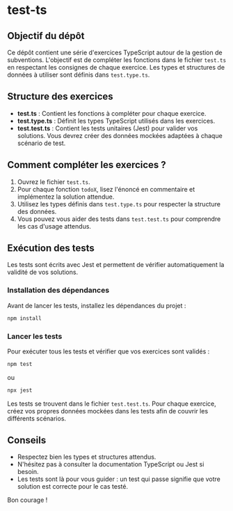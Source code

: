 # test-ts

## Objectif du dépôt

Ce dépôt contient une série d'exercices TypeScript autour de la gestion de subventions. L'objectif est de compléter les fonctions dans le fichier `test.ts` en respectant les consignes de chaque exercice. Les types et structures de données à utiliser sont définis dans `test.type.ts`.

## Structure des exercices

- **test.ts** : Contient les fonctions à compléter pour chaque exercice.
- **test.type.ts** : Définit les types TypeScript utilisés dans les exercices.
- **test.test.ts** : Contient les tests unitaires (Jest) pour valider vos solutions. Vous devrez créer des données mockées adaptées à chaque scénario de test.

## Comment compléter les exercices ?

1. Ouvrez le fichier `test.ts`.
2. Pour chaque fonction `todoX`, lisez l'énoncé en commentaire et implémentez la solution attendue.
3. Utilisez les types définis dans `test.type.ts` pour respecter la structure des données.
4. Vous pouvez vous aider des tests dans `test.test.ts` pour comprendre les cas d'usage attendus.

## Exécution des tests

Les tests sont écrits avec Jest et permettent de vérifier automatiquement la validité de vos solutions.

### Installation des dépendances

Avant de lancer les tests, installez les dépendances du projet :

```bash
npm install
```

### Lancer les tests

Pour exécuter tous les tests et vérifier que vos exercices sont validés :

```bash
npm test
```

ou

```bash
npx jest
```

Les tests se trouvent dans le fichier `test.test.ts`. Pour chaque exercice, créez vos propres données mockées dans les tests afin de couvrir les différents scénarios.

## Conseils

- Respectez bien les types et structures attendus.
- N'hésitez pas à consulter la documentation TypeScript ou Jest si besoin.
- Les tests sont là pour vous guider : un test qui passe signifie que votre solution est correcte pour le cas testé.

Bon courage ! 
